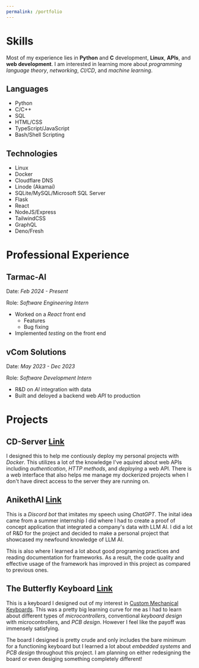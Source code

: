 ```yaml
---
permalink: /portfolio
---
```


# Skills

Most of my experience lies in **Python** and **C** development, **Linux**, **APIs**, and **web development**. I am interested in learning more about *programming language theory*, *networking*, *CI/CD*, and *machine learning*.

## Languages

- Python
- C/C++
- SQL
- HTML/CSS
- TypeScript/JavaScript
- Bash/Shell Scripting

## Technologies

- Linux
- Docker
- Cloudflare DNS
- Linode (Akamai)
- SQLite/MySQL/Microsoft SQL Server
- Flask
- React
- NodeJS/Express
- TailwindCSS
- GraphQL
- Deno/Fresh

# Professional Experience

## Tarmac-AI

Date: *Feb 2024 - Present*

Role: *Software Engineering Intern*

- Worked on a *React* front end
    - Features
    - Bug fixing
- Implemented *testing* on the front end

## vCom Solutions

Date: *May 2023 - Dec 2023*

Role: *Software Development Intern*

- R&D on *AI* integration with data
- Built and deloyed a backend web *API* to production

# Projects 

## CD-Server [Link](https://github.com/aaatipamula/cd-server)

I designed this to help me contiously deploy my personal projects with *Docker*. This utilizes a lot of the knowledge I've aquired about web APIs including *authentication*, *HTTP methods*, and *deploying* a web API. There is a web interface that also helps me manage my dockerized projects when I don't have direct access to the server they are running on.


## AnikethAI [Link](https://github.com/aaatipamula/anikethAI)

This is a *Discord bot* that imitates my speech using *ChatGPT*. The inital idea came from a summer internship I did where I had to create a proof of concept application that integrated a company's data with LLM AI. I did a lot of R&D for the project and decided to make a personal project that showcased my newfound knowledge of LLM AI. 

This is also where I learned a lot about good programing practices and reading documentation for frameworks. As a result, the code quality and effective usage of the framework has improved in this project as compared to previous ones.

## The Butterfly Keyboard [Link](https://github.com/aaatipamula/butterfly)

This is a keyboard I designed out of my interest in [Custom Mechanical Keyboards](/interests/computers#custom-kechanical-keyboards). This was a pretty big learning curve for me as I had to learn about different types of *microcontrollers*, conventional *keyboard design* with microcontrollers, and *PCB design*. However I feel like the payoff was immensely satisfying. 

The board I designed is pretty crude and only includes the bare minimum for a functioning keyboard but I learned a lot about *embedded systems* and *PCB design* throughout this project. I am planning on either redesigning the board or even desiging something completely different!


